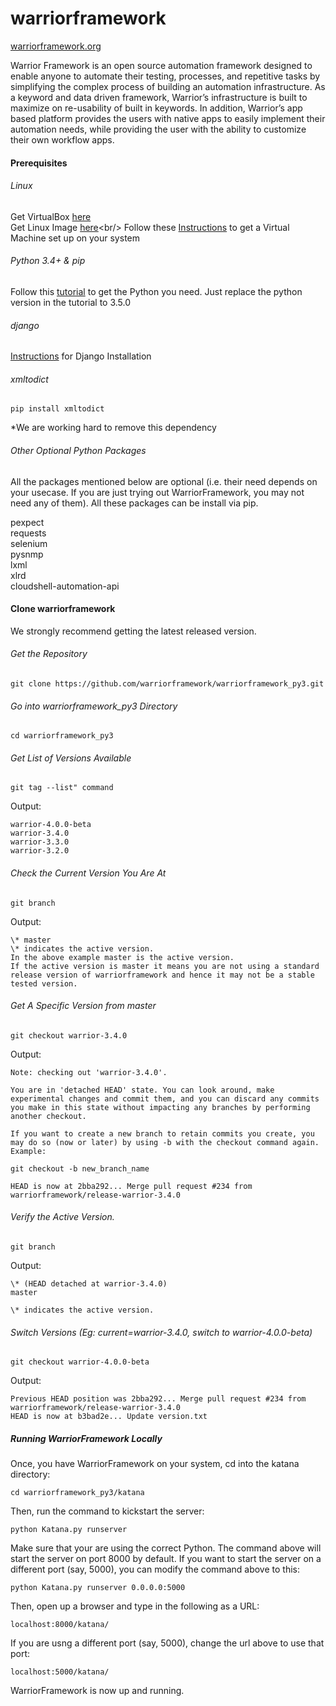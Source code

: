 # warriorframework
[warriorframework.org](http://warriorframework.org)

Warrior Framework is an open source automation framework designed to enable anyone to automate their testing, processes, and repetitive tasks by simplifying the complex process of building an automation infrastructure. As a keyword and data driven framework, Warrior’s infrastructure is built to maximize on re-usability of  built in keywords. In addition, Warrior’s app based platform provides the users with native apps to easily implement their automation needs, while providing the user with the ability to customize their own workflow apps.

#### Prerequisites

###### Linux
Get VirtualBox [here](https://www.virtualbox.org/wiki/Downloads)<br/>
Get Linux Image [here](https://www.ubuntu.com/download/desktop?)<br/>
Follow these [Instructions](https://www.lifewire.com/run-ubuntu-within-windows-virtualbox-2202098) to get a Virtual Machine set up on your system

###### Python 3.4+ &amp; pip
Follow this [tutorial](http://thelazylog.com/install-python-as-local-user-on-linux/) to get the Python you need. Just replace the python version in the tutorial to 3.5.0

###### django
[Instructions](https://docs.djangoproject.com/en/2.0/faq/install/#faq-python-version-support) for Django Installation

###### xmltodict
`pip install xmltodict`

\*We are working hard to remove this dependency

###### Other Optional Python Packages

All the packages mentioned below are optional (i.e. their need depends on your usecase. If you are just trying out WarriorFramework, you may not need any of them). All these packages can be install via pip.

pexpect<br/>
requests<br/>
selenium<br/>
pysnmp<br/>
lxml<br/>
xlrd<br/>
cloudshell-automation-api<br/>

#### Clone warriorframework

We strongly recommend getting the latest released version.

###### Get the Repository
`git clone https://github.com/warriorframework/warriorframework_py3.git`

###### Go into warriorframework_py3 Directory
`cd warriorframework_py3`

###### Get List of Versions Available
`git tag --list" command`

Output:

`warrior-4.0.0-beta`<br/>
`warrior-3.4.0`<br/>
`warrior-3.3.0` <br/>
`warrior-3.2.0`<br/>

###### Check the Current Version You Are At
`git branch`

Output:

`\* master`<br/>
`\* indicates the active version.`<br/>
`In the above example master is the active version.`<br/>
`If the active version is master it means you are not using a standard release version of warriorframework and hence it may not be a stable tested version.`<br/>

###### Get A Specific Version from master
`git checkout warrior-3.4.0`

Output:

`Note: checking out 'warrior-3.4.0'.`

`You are in 'detached HEAD' state. You can look around, make experimental changes and commit them, and you can discard any commits you make in this state without impacting any branches by performing another checkout.`

`If you want to create a new branch to retain commits you create, you may do so (now or later) by using -b with the checkout command again. Example:`

`git checkout -b new_branch_name`

`HEAD is now at 2bba292... Merge pull request #234 from warriorframework/release-warrior-3.4.0`

###### Verify the Active Version. <br/>
`git branch`

Output:

`\* (HEAD detached at warrior-3.4.0)` <br/>
`master` <br/>

`\* indicates the active version.`

###### Switch Versions (Eg: current=warrior-3.4.0, switch to warrior-4.0.0-beta) <br/>

`git checkout warrior-4.0.0-beta`

Output:

`Previous HEAD position was 2bba292... Merge pull request #234 from warriorframework/release-warrior-3.4.0`<br/>
`HEAD is now at b3bad2e... Update version.txt`


##### Running WarriorFramework Locally

Once, you have WarriorFramework on your system, cd into the katana directory:

`cd warriorframework_py3/katana`

Then, run the command to kickstart the server:

`python Katana.py runserver`

Make sure that your are using the correct Python. The command above will start the server on port 8000 by default. If you want to start the server on a different port (say, 5000), you can modify the command above to this:

`python Katana.py runserver 0.0.0.0:5000`

Then, open up a browser and type in the following as a URL:

`localhost:8000/katana/`

If you are usng a different port (say, 5000), change the url above to use that port:

`localhost:5000/katana/`

WarriorFramework is now up and running.
